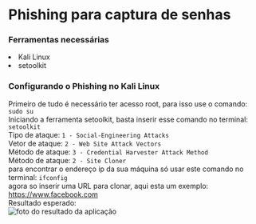 <h1>Phishing para captura de senhas</h1>

<h3>Ferramentas necessárias</h3>
<li>Kali Linux</li>
<li>setoolkit</li>

<h3>Configurando o Phishing no Kali Linux</h3>

Primeiro de tudo é necessário ter acesso root, para isso use o comando: <code>sudo su</code> <br>
Iniciando a ferramenta setoolkit, basta inserir esse comando no terminal: <code>setoolkit</code> <br>
Tipo de ataque: <code>1 - Social-Engineering Attacks</code> <br>
Vetor de ataque: <code>2 - Web Site Attack Vectors</code> <br>
Método de ataque: <code>3 - Credential Harvester Attack Method</code> <br> 
Método de ataque: <code>2 - Site Cloner</code> <br>
para encontrar o endereço ip da sua máquina só usar este comando no terminal: <code>ifconfig</code> <br>
agora so inserir uma URL para clonar, aqui esta um exemplo: https://www.facebook.com <br>
Resultado esperado: <br>
![foto do resultado da aplicação](CyberSec/passwd.png "Resultado das senhas obtidas")
